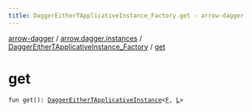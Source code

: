 ```yaml
---
title: DaggerEitherTApplicativeInstance_Factory.get - arrow-dagger
---
```


[arrow-dagger](../../index.html) / [arrow.dagger.instances](../index.html) / [DaggerEitherTApplicativeInstance_Factory](index.html) / [get](./get.html)

# get

`fun get(): `[`DaggerEitherTApplicativeInstance`](../-dagger-either-t-applicative-instance/index.html)`<`[`F`](index.html#F)`, `[`L`](index.html#L)`>`